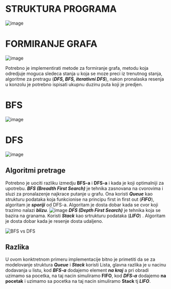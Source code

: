 # STRUKTURA PROGRAMA

![image](https://user-images.githubusercontent.com/49925421/75669216-f5556000-5c7a-11ea-85c2-0d173f4846b6.png)

# FORMIRANJE GRAFA
![image](https://user-images.githubusercontent.com/49925421/75668631-e1f5c500-5c79-11ea-85f6-bc7efde271da.png)

Potrebno je implementirati metode za formiranje grafa, metodu koja odredjuje moguca sledeca stanja u koja se moze preci iz trenutnog stanja, algoritme za pretragu (***DFS, BFS, iterativni DFS***), nakon pronalaska resenja u konzolu je potrebno ispisati ukupnu duzinu puta koji je predjen. 

# BFS
![image](https://user-images.githubusercontent.com/49925421/75670002-42860180-5c7c-11ea-9e4e-9475e3fa5210.png)

# DFS
![image](https://user-images.githubusercontent.com/49925421/75670101-7103dc80-5c7c-11ea-93d7-1bbbfa608f83.png)

## Algoritmi pretrage
Potrebno je uociti razliku izmedju **BFS-a** i **DFS-a** i kada je koji optimalniji za upotrebu.
***BFS (Breadth First Search)*** je tehnika zasnovana na cvorovima i sluzi za pronalazenje najkrace putanje u grafu. Ona koristi ***Queue*** kao strukturu podataka koja funkcionise na principu first in first out (***FIFO***), algoritam je ***sporiji*** od DFS-a. Algoritam je dosta dobar kada se cvor koji trazimo nalazi ***blizu***. 
![image](https://user-images.githubusercontent.com/49925421/75671214-84b04280-5c7e-11ea-8c4c-a3a7cf5a215e.png)
***DFS (Depth First Search)*** je tehnika koja se bazira na granama. Koristi ***Stack*** kao srtrukturu podataka (***LIFO***) . Algoritam je dosta dobar kada je resenje dosta udaljeno.

![BFS vs DFS](https://user-images.githubusercontent.com/49925421/75672251-a6122e00-5c80-11ea-9009-17f0ae46a401.png)

## Razlika
U ovom konktretnom primeru implementacije bitno je primetiti da se za modelovanje struktura ***Queue*** i ***Stack*** koristi Lista, glavna razlika je u nacinu dodavanja u listu, kod ***BFS-a*** dodajemo element ***na kraj*** a pri obradi uzimamo sa pocetka, na taj nacin simuliramo **FIFO**, kod ***DFS-a*** dodajemo **na pocetak** i uzimamo sa pocetka na taj nacin simuliramo **Stack** tj ***LIFO***.
